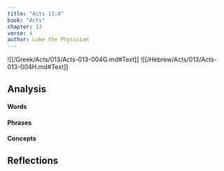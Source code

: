 ```yaml
---
title: "Acts 13:4"
book: "Acts"
chapter: 13
verse: 4
author: Luke the Physician
---
```

![[/Greek/Acts/013/Acts-013-004G.md#Text]]
![[/Hebrew/Acts/013/Acts-013-004H.md#Text]]

## Analysis

#### Words

#### Phrases

#### Concepts

## Reflections
